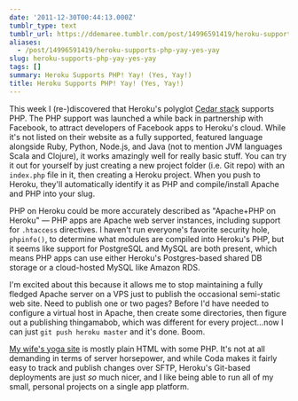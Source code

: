 ```yaml
---
date: '2011-12-30T00:44:13.000Z'
tumblr_type: text
tumblr_url: https://ddemaree.tumblr.com/post/14996591419/heroku-supports-php-yay-yes-yay
aliases:
  - /post/14996591419/heroku-supports-php-yay-yes-yay
slug: heroku-supports-php-yay-yes-yay
tags: []
summary: Heroku Supports PHP! Yay! (Yes, Yay!)
title: Heroku Supports PHP! Yay! (Yes, Yay!)
---
```



This week I (re-)discovered that Heroku's polyglot [Cedar stack](http://devcenter.heroku.com/articles/cedar) supports PHP. The PHP support was launched a while back in partnership with Facebook, to attract developers of Facebook apps to Heroku's cloud. While it's not listed on their website as a fully supported, featured language alongside Ruby, Python, Node.js, and Java (not to mention JVM languages Scala and Clojure), it works amazingly well for really basic stuff. You can try it out for yourself by just creating a new project folder (i.e. Git repo) with an `index.php` file in it, then creating a Heroku project. When you push to Heroku, they'll automatically identify it as PHP and compile/install Apache and PHP into your slug.

PHP on Heroku could be more accurately described as "Apache+PHP on Heroku" — PHP apps are Apache web server instances, including support for `.htaccess` directives. I haven't run everyone's favorite security hole, `phpinfo()`, to determine what modules are compiled into Heroku's PHP, but it seems like support for PostgreSQL and MySQL are both present, which means PHP apps can use either Heroku's Postgres-based shared DB storage or a cloud-hosted MySQL like Amazon RDS.

I'm excited about this because it allows me to stop maintaining a fully fledged Apache server on a VPS just to publish the occasional semi-static web site. Need to publish one or two pages? Before I'd have needed to configure a virtual host in Apache, then create some directories, then figure out a publishing thingamabob, which was different for every project…now I can just `git push heroku master` and it's done. Boom.

[My wife's yoga site](http://yogaisawesome.com) is mostly plain HTML with some PHP. It's not at all demanding in terms of server horsepower, and while Coda makes it fairly easy to track and publish changes over SFTP, Heroku's Git-based deployments are just _so_ much nicer, and I like being able to run all of my small, personal projects on a single app platform.